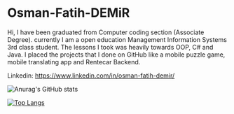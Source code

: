 # Osman-Fatih-DEMiR
Hi,
I have been graduated from Computer coding section (Associate Degree).
currently I am a open education Management Information Systems 3rd class
student. The lessons I took was heavily towards OOP, C# and Java. I placed the
projects that I done on GitHub like a mobile puzzle game, mobile translating app
and Rentecar Backend.

Linkedin: https://www.linkedin.com/in/osman-fatih-demir/



![Anurag's GitHub stats](https://github-readme-stats.vercel.app/api?username=boole52&show_icons=true&theme=radical)




[![Top Langs](https://github-readme-stats.vercel.app/api/top-langs/?username=boole52&layout=compact)](https://github.com/anuraghazra/github-readme-stats)

